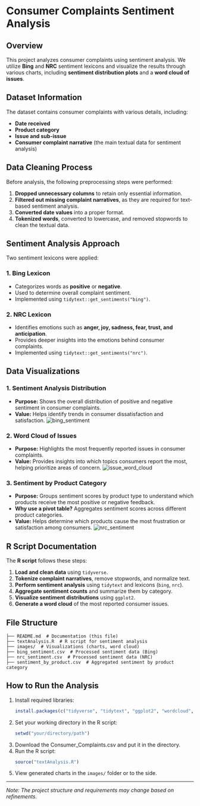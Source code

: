 # Consumer Complaints Sentiment Analysis

## Overview
This project analyzes consumer complaints using sentiment analysis. We utilize **Bing** and **NRC** sentiment lexicons and visualize the results through various charts, including **sentiment distribution plots** and a **word cloud of issues**.

## Dataset Information
The dataset contains consumer complaints with various details, including:
- **Date received**
- **Product category**
- **Issue and sub-issue**
- **Consumer complaint narrative** (the main textual data for sentiment analysis)

## Data Cleaning Process
Before analysis, the following preprocessing steps were performed:
1. **Dropped unnecessary columns** to retain only essential information.
2. **Filtered out missing complaint narratives**, as they are required for text-based sentiment analysis.
3. **Converted date values** into a proper format.
4. **Tokenized words**, converted to lowercase, and removed stopwords to clean the textual data.

## Sentiment Analysis Approach
Two sentiment lexicons were applied:

### 1. Bing Lexicon
- Categorizes words as **positive** or **negative**.
- Used to determine overall complaint sentiment.
- Implemented using `tidytext::get_sentiments("bing")`.

### 2. NRC Lexicon
- Identifies emotions such as **anger, joy, sadness, fear, trust, and anticipation**.
- Provides deeper insights into the emotions behind consumer complaints.
- Implemented using `tidytext::get_sentiments("nrc")`.

## Data Visualizations
### 1. **Sentiment Analysis Distribution**
- **Purpose:** Shows the overall distribution of positive and negative sentiment in consumer complaints.
- **Value:** Helps identify trends in consumer dissatisfaction and satisfaction.
![bing_sentiment](https://github.com/user-attachments/assets/9757f3eb-5224-41c2-b4ff-f5b6e286aeeb)

### 2. **Word Cloud of Issues**
- **Purpose:** Highlights the most frequently reported issues in consumer complaints.
- **Value:** Provides insights into which topics consumers report the most, helping prioritize areas of concern.
![issue_word_cloud](https://github.com/user-attachments/assets/9ceba3d8-84de-4d6f-8702-5f92754717a4)

### 3. **Sentiment by Product Category**
- **Purpose:** Groups sentiment scores by product type to understand which products receive the most positive or negative feedback.
- **Why use a pivot table?** Aggregates sentiment scores across different product categories.
- **Value:** Helps determine which products cause the most frustration or satisfaction among consumers.
![nrc_sentiment](https://github.com/user-attachments/assets/dec4f754-2b9f-4e8f-b4fa-40cee782f3a9)

## R Script Documentation
The **R script** follows these steps:
1. **Load and clean data** using `tidyverse`.
2. **Tokenize complaint narratives**, remove stopwords, and normalize text.
3. **Perform sentiment analysis** using `tidytext` and lexicons (`bing`, `nrc`).
4. **Aggregate sentiment counts** and summarize them by category.
5. **Visualize sentiment distributions** using `ggplot2`.
6. **Generate a word cloud** of the most reported consumer issues.

## File Structure
```
├── README.md  # Documentation (this file)
├── textAnalysis.R  # R script for sentiment analysis
├── images/  # Visualizations (charts, word cloud)
├── bing_sentiment.csv  # Processed sentiment data (Bing)
├── nrc_sentiment.csv  # Processed sentiment data (NRC)
├── sentiment_by_product.csv  # Aggregated sentiment by product category
```

## How to Run the Analysis
1. Install required libraries:
   ```r
   install.packages(c("tidyverse", "tidytext", "ggplot2", "wordcloud", "RColorBrewer"))
   ```
2. Set your working directory in the R script:
   ```r
   setwd("your/directory/path")
   ```
3. Download the Consumer_Complaints.csv and put it in the directory.
4. Run the R script:
   ```r
   source("textAnalysis.R")
   ```
5. View generated charts in the `images/` folder or to the side.

---
*Note: The project structure and requirements may change based on refinements.*

